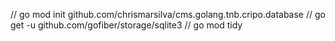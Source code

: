 
// go mod init github.com/chrismarsilva/cms.golang.tnb.cripo.database
// go get -u github.com/gofiber/storage/sqlite3
// go mod tidy